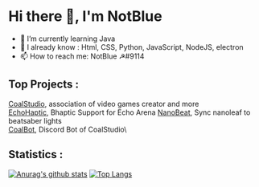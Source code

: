 # Hi there 👋, I'm NotBlue

- 🌱 I’m currently learning Java
- 👯 I already know : Html, CSS, Python, JavaScript, NodeJS, electron
- 📫 How to reach me: NotBlue ☭#9114

## Top Projects :
  
[CoalStudio](https://coalstudio.fr/), association of video games creator and more\
[EchoHaptic](https://github.com/NotBlue-Dev/Echo-VR-Haptics), Bhaptic Support for Echo Arena
[NanoBeat](https://github.com/NotBlue-Dev/NanoBeatV2), Sync nanoleaf to beatsaber lights\
[CoalBot](https://github.com/Nirbose/CoalBot), Discord Bot of CoalStudio\



## Statistics :

[![Anurag's github stats](https://github-readme-stats.vercel.app/api?username=NotBlue-Dev&show_icons=true&theme=onedark)](https://github.com/anuraghazra/github-readme-stats)
[![Top Langs](https://github-readme-stats.vercel.app/api/top-langs/?username=NotBlue-Dev&theme=onedark)](https://github.com/anuraghazra/github-readme-stats)
